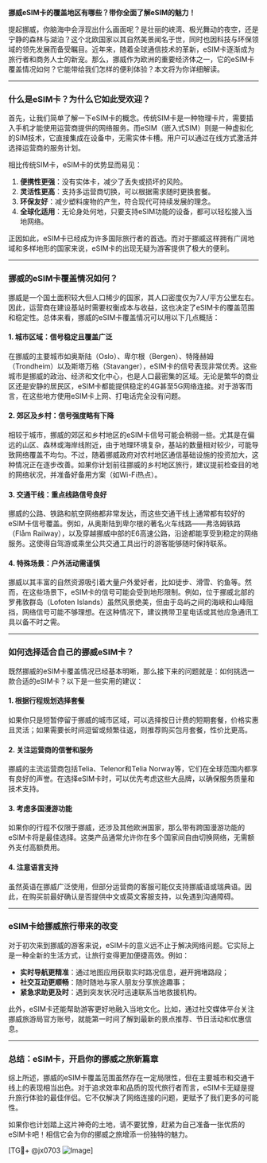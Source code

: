 **挪威eSIM卡的覆盖地区有哪些？带你全面了解eSIM的魅力！**

提起挪威，你脑海中会浮现出什么画面呢？是壮丽的峡湾、极光舞动的夜空，还是宁静的森林与湖泊？这个北欧国家以其自然美景闻名于世，同时也因科技与环保领域的领先发展而备受瞩目。近年来，随着全球通信技术的革新，eSIM卡逐渐成为旅行者和商务人士的新宠。那么，挪威作为欧洲的重要经济体之一，它的eSIM卡覆盖情况如何？它能带给我们怎样的便利体验？本文将为你详细解读。

---

### **什么是eSIM卡？为什么它如此受欢迎？**

首先，让我们简单了解一下eSIM卡的概念。传统SIM卡是一种物理卡片，需要插入手机才能使用运营商提供的网络服务。而eSIM（嵌入式SIM）则是一种虚拟化的SIM技术，它直接集成在设备中，无需实体卡槽。用户可以通过在线方式激活并选择运营商的服务计划。

相比传统SIM卡，eSIM卡的优势显而易见：

1. **便携性更强**：没有实体卡，减少了丢失或损坏的风险。
2. **灵活性更高**：支持多运营商切换，可以根据需求随时更换套餐。
3. **环保友好**：减少塑料废物的产生，符合现代可持续发展的理念。
4. **全球化适用**：无论身处何地，只要支持eSIM功能的设备，都可以轻松接入当地网络。

正因如此，eSIM卡已经成为许多国际旅行者的首选。而对于挪威这样拥有广阔地域和多样地形的国家来说，eSIM卡的出现无疑为游客提供了极大的便利。

---

### **挪威的eSIM卡覆盖情况如何？**

挪威是一个国土面积较大但人口稀少的国家，其人口密度仅为7人/平方公里左右。因此，运营商在建设基站时需要权衡成本与收益，这也决定了eSIM卡的覆盖范围和稳定性。总体来看，挪威的eSIM卡覆盖情况可以用以下几点概括：

#### **1. 城市区域：信号稳定且覆盖广泛**
在挪威的主要城市如奥斯陆（Oslo）、卑尔根（Bergen）、特隆赫姆（Trondheim）以及斯塔万格（Stavanger），eSIM卡的信号表现非常优秀。这些城市是挪威的政治、经济和文化中心，也是人口最密集的区域。无论是繁华的商业区还是安静的居民区，eSIM卡都能提供稳定的4G甚至5G网络连接。对于游客而言，在这些地方使用eSIM卡上网、打电话完全没有问题。

#### **2. 郊区及乡村：信号强度略有下降**
相较于城市，挪威的郊区和乡村地区的eSIM卡信号可能会稍弱一些。尤其是在偏远的山区、森林或海岸线附近，由于地理环境复杂，基站的数量相对较少，可能导致网络覆盖不均匀。不过，随着挪威政府对农村地区通信基础设施的投资加大，这种情况正在逐步改善。如果你计划前往挪威的乡村地区旅行，建议提前检查目的地的网络状况，并准备好备用方案（如Wi-Fi热点）。

#### **3. 交通干线：重点线路信号良好**
挪威的公路、铁路和航空网络都非常发达，而这些交通干线上通常都有较好的eSIM卡信号覆盖。例如，从奥斯陆到卑尔根的著名火车线路——弗洛姆铁路（Flåm Railway），以及穿越挪威中部的E6高速公路，沿途都能享受到稳定的网络服务。这使得自驾游或乘坐公共交通工具出行的游客能够随时保持联系。

#### **4. 特殊场景：户外活动需谨慎**
挪威以其丰富的自然资源吸引着大量户外爱好者，比如徒步、滑雪、钓鱼等。然而，在这些场景下，eSIM卡的信号可能会受到地形限制。例如，位于挪威北部的罗弗敦群岛（Lofoten Islands）虽然风景绝美，但由于岛屿之间的海峡和山峰阻挡，网络信号可能不够理想。在这种情况下，建议携带卫星电话或其他应急通讯工具以备不时之需。

---

### **如何选择适合自己的挪威eSIM卡？**

既然挪威的eSIM卡覆盖情况已经基本明晰，那么接下来的问题就是：如何挑选一款合适的eSIM卡？以下是一些实用的建议：

#### **1. 根据行程规划选择套餐**
如果你只是短暂停留于挪威的城市区域，可以选择按日计费的短期套餐，价格实惠且灵活；如果需要长时间逗留或频繁往返，则推荐购买包月套餐，性价比更高。

#### **2. 关注运营商的信誉和服务**
挪威的主流运营商包括Telia、Telenor和Telia Norway等，它们在全球范围内都享有良好的声誉。在选择eSIM卡时，可以优先考虑这些大品牌，以确保服务质量和技术支持。

#### **3. 考虑多国漫游功能**
如果你的行程不仅限于挪威，还涉及其他欧洲国家，那么带有跨国漫游功能的eSIM卡将是最佳选择。这类产品通常允许你在多个国家间自由切换网络，无需额外支付高额费用。

#### **4. 注意语言支持**
虽然英语在挪威广泛使用，但部分运营商的客服可能仅支持挪威语或瑞典语。因此，在购买前最好确认是否提供中文或英文客服支持，以免遇到沟通障碍。

---

### **eSIM卡给挪威旅行带来的改变**

对于初次来到挪威的游客来说，eSIM卡的意义远不止于解决网络问题。它实际上是一种全新的生活方式，让旅行变得更加便捷高效。例如：

- **实时导航更精准**：通过地图应用获取实时路况信息，避开拥堵路段；
- **社交互动更顺畅**：随时随地与家人朋友分享旅途趣事；
- **紧急求助更及时**：遇到突发状况时迅速联系当地救援机构。

此外，eSIM卡还能帮助游客更好地融入当地文化。比如，通过社交媒体平台关注挪威旅游局官方账号，就能第一时间了解到最新的景点推荐、节日活动和优惠信息。

---

### **总结：eSIM卡，开启你的挪威之旅新篇章**

综上所述，挪威的eSIM卡覆盖范围虽然存在一定局限性，但在主要城市和交通干线上的表现相当出色。对于追求效率和品质的现代旅行者而言，eSIM卡无疑是提升旅行体验的最佳伴侣。它不仅解决了网络连接的问题，更赋予了我们更多的可能性。

如果你也计划踏上这片神奇的土地，请不要犹豫，赶紧为自己准备一张优质的eSIM卡吧！相信它会为你的挪威之旅增添一份独特的魅力。

[TG💪+ @jx0703 ![Image](https://github.com/user-attachments/assets/dbca1d08-cadb-493c-b0ec-ad6f7a83f270)]